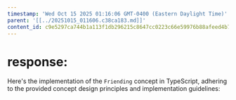 ```yaml
---
timestamp: 'Wed Oct 15 2025 01:16:06 GMT-0400 (Eastern Daylight Time)'
parent: '[[../20251015_011606.c38ca183.md]]'
content_id: c9e5297ca744b1a113f1db296215c8647cc0223c66e59976b88afeed4b71e7e2
---
```


# response:

Here's the implementation of the `Friending` concept in TypeScript, adhering to the provided concept design principles and implementation guidelines:
